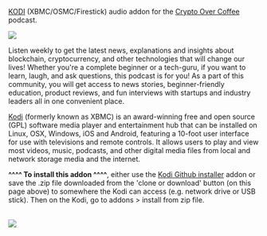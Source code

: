 <a href="kodi.tv">KODI<a> (XBMC/OSMC/Firestick) audio addon for the <a href="https://podcasts.apple.com/gb/podcast/crypto-over-coffee-by-hashoshi-weekly-blockchain-and/id1476333944">Crypto Over Coffee</a> podcast.<br>

<img src="https://podcastaddict.com/cache/artwork/thumb/2599423"><br>

Listen weekly to get the latest news, explanations and insights about blockchain, cryptocurrency, and other technologies that will change our lives! Whether you're a complete beginner or a tech-guru, if you want to learn, laugh, and ask questions, this podcast is for you! As a part of this community, you will get access to news stories, beginner-friendly education, product reviews, and fun interviews with startups and industry leaders all in one convenient place.<br>

<a href="www.kodi.tv">Kodi</a> (formerly known as XBMC) is an award-winning free and open source (GPL) software media player and entertainment hub that can be installed on Linux, OSX, Windows, iOS and Android, featuring a 10-foot user interface for use with televisions and remote controls. It allows users to play and view most videos, music, podcasts, and other digital media files from local and network storage media and the internet.<br>

<b>^^^^ To install this addon ^^^^</b>, either use the <a href="https://www.tvaddons.co/github-browser-kodi/">Kodi Github installer</a> addon or save the .zip file downloaded from the 'clone or download' button (on this page above) to somewhere the Kodi can access (e.g. network drive or USB stick). Then on the Kodi, go to addons > install from zip file.<br>

<br><a href="http://www.kodi.tv"><img src="https://kodi.tv/sites/default/files/page/field_image/about--devices.jpg">
